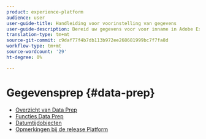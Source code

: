 ```yaml
---
product: experience-platform
audience: user
user-guide-title: Handleiding voor voorinstelling van gegevens
user-guide-description: Bereid uw gegevens voor voor inname in Adobe Experience Platform.
translation-type: tm+mt
source-git-commit: c9daf77f4b7db113b972ee268681999bc7f7fa8d
workflow-type: tm+mt
source-wordcount: '29'
ht-degree: 0%

---
```



# Gegevensprep {#data-prep}

* [Overzicht van Data Prep](home.md)
* [Functies Data Prep](functions.md)
* [Datumtijdobjecten](dates.md)
* [Opmerkingen bij de release Platform](https://www.adobe.com/go/platform-release-notes-en)